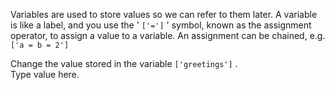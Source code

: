Variables are used to store values so we can refer to them later. A variable is like a label, and you use the ' `['=']` ' symbol, known as the assignment operator, to assign a value to a variable. An assignment can be chained, e.g. `['a = b = 2']`   
  
Change the value stored in the variable `['greetings']` .  
Type value here.